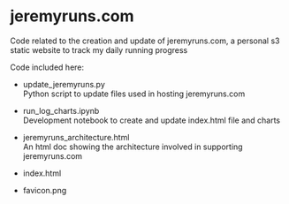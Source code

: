 
# jeremyruns.com

Code related to the creation and update of jeremyruns.com, a personal s3 static website to track my daily running progress

Code included here:
* update_jeremyruns.py  
Python script to update files used in hosting jeremyruns.com

* run_log_charts.ipynb  
Development notebook to create and update index.html file and charts

* jeremyruns_architecture.html  
An html doc showing the architecture involved in supporting jeremyruns.com

* index.html
* favicon.png